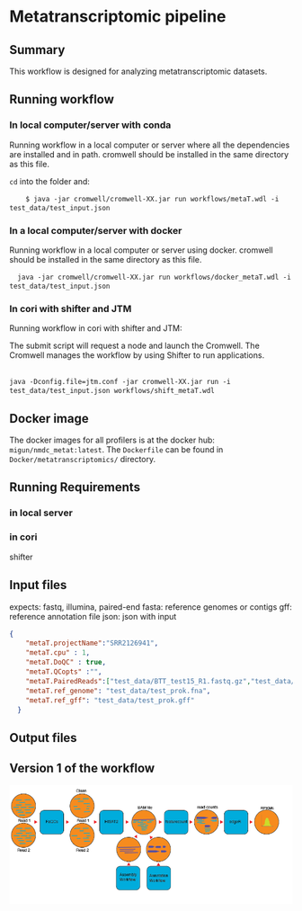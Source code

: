 # Metatranscriptomic pipeline

## Summary
This workflow is designed for analyzing metatranscriptomic datasets.


## Running workflow

### In local computer/server with conda
Running workflow in a local computer or server where all the dependencies are installed and in path. cromwell should be installed in the same directory as this file. 

`cd` into the folder and:

```
	$ java -jar cromwell/cromwell-XX.jar run workflows/metaT.wdl -i  test_data/test_input.json 

```

### In a local computer/server with docker
Running workflow in a local computer or server using docker. cromwell should be installed in the same directory as this file.
```
  java -jar cromwell/cromwell-XX.jar run workflows/docker_metaT.wdl -i  test_data/test_input.json 

```

###  In cori with shifter and JTM

Running workflow in cori with shifter and JTM:

The submit script will request a node and launch the Cromwell.  The Cromwell manages the workflow by using Shifter to run applications.

```

java -Dconfig.file=jtm.conf -jar cromwell-XX.jar run -i test_data/test_input.json workflows/shift_metaT.wdl

```

## Docker image

The docker images for all profilers is at the docker hub: `migun/nmdc_metat:latest`. The `Dockerfile` can be found in `Docker/metatranscriptomics/` directory.


## Running Requirements

### in local server


### in cori
shifter


## Input files
expects: fastq, illumina, paired-end
fasta: reference genomes or contigs
gff: reference annotation file
json: json with input

```json
{
    "metaT.projectName":"SRR2126941",
    "metaT.cpu" : 1,
    "metaT.DoQC" : true,
    "metaT.QCopts" :"",
    "metaT.PairedReads":["test_data/BTT_test15_R1.fastq.gz","test_data/BTT_test15_R1.fastq.gz"],
    "metaT.ref_genome": "test_data/test_prok.fna",
    "metaT.ref_gff": "test_data/test_prok.gff"
  }

```


## Output files




## Version 1 of the workflow

![metatranscriptomics workflow](workflow_metatranscriptomics.png)
